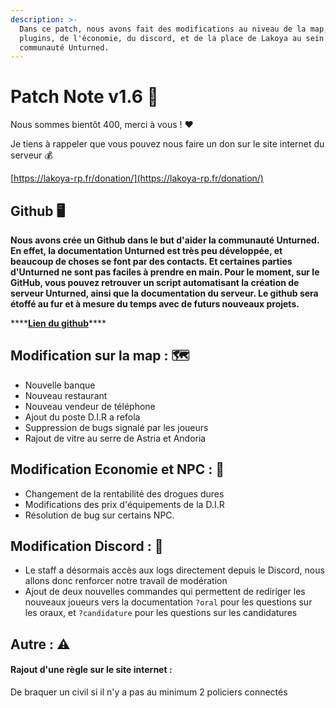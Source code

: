 ```yaml
---
description: >-
  Dans ce patch, nous avons fait des modifications au niveau de la map, des
  plugins, de l'économie, du discord, et de la place de Lakoya au sein de la
  communauté Unturned.
---
```


# Patch Note v1.6 🎉

Nous sommes bientôt 400, merci à vous ! ❤️

Je tiens à rappeler que vous pouvez nous faire un don sur le site internet du serveur 💰

[https://lakoya-rp.fr/donation/](https://lakoya-rp.fr/donation/)

## **Github** 🖥️

**Nous avons crée un Github dans le but d'aider la communauté Unturned. En effet, la documentation Unturned est très peu développée, et beaucoup de choses se font par des contacts.  Et certaines parties d'Unturned ne sont pas faciles à prendre en main. Pour le moment, sur le GitHub, vous pouvez retrouver un script automatisant la création de serveur Unturned, ainsi que la documentation du serveur. Le github sera étoffé au fur et à mesure du temps avec de futurs nouveaux projets.**

\*\*\*\*[**Lien du github**](https://github.com/lakoya-rp)\*\*\*\*

## **Modification sur la map :** 🗺️

* Nouvelle banque
* Nouveau restaurant 
* Nouveau vendeur de téléphone 
* Ajout du poste D.I.R a refola 
* Suppression de bugs signalé par les joueurs
* Rajout de vitre au serre de Astria et Andoria 

## **Modification Economie et NPC :** 🔫

* Changement de la rentabilité des drogues dures
* Modifications des prix d'équipements de la D.I.R
* Résolution de bug sur certains NPC.

## Modification Discord : 💬

* Le staff a désormais accès aux logs directement depuis le Discord, nous allons donc renforcer notre travail de modération
* Ajout de deux nouvelles commandes qui permettent de rediriger les nouveaux joueurs vers la documentation `?oral` pour les questions sur les oraux, et `?candidature` pour les questions sur les candidatures

## Autre : ⚠️

#### Rajout d'une règle sur le site internet :

De braquer un civil si il n'y a pas au minimum 2 policiers connectés




